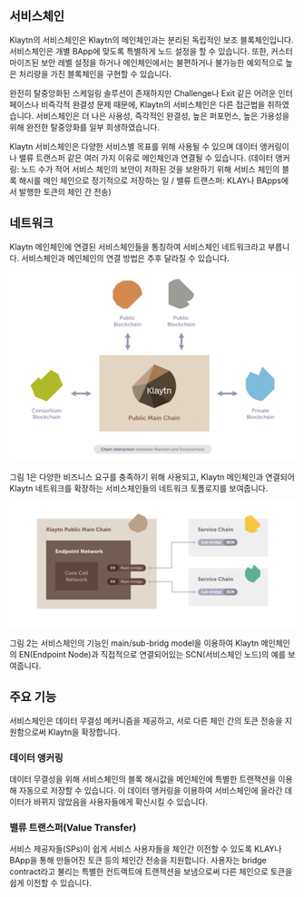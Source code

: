 ## 서비스체인
Klaytn의 서비스체인은 Klaytn의 메인체인과는 분리된 독립적인 보조 블록체인입니다. 서비스체인은 개별 BApp에 맞도록 특별하게 노드 설정을 할 수 있습니다. 또한, 커스터마이즈된 보안 레벨 설정을 하거나 메인체인에서는 불편하거나 불가능한 예외적으로 높은 처리량을 가진 블록체인을 구현할 수 있습니다.

완전히 탈중앙화된 스케일링 솔루션이 존재하지만 Challenge나 Exit 같은 어려운 인터페이스나 비즉각적 완결성 문제 때문에, Klaytn의 서비스체인은 다른 접근법을 취하였습니다. 서비스체인은 더 나은 사용성, 즉각적인 완결성, 높은 퍼포먼스, 높은 가용성을 위해 완전한 탈중앙화를 일부 희생하였습니다.

Klaytn 서비스체인은 다양한 서비스별 목표를 위해 사용될 수 있으며 데이터 앵커링이나 밸류 트랜스퍼 같은 여러 가지 이유로 메인체인과 연결될 수 있습니다. (데이터 앵커링: 노드 수가 적어 서비스 체인의 보안이 저하된 것을 보완하기 위해 서비스 체인의 블록 해시를 메인 체인으로 정기적으로 저장하는 일 / 밸류 트랜스퍼: KLAY나 BApps에서 발행한 토큰의 체인 간 전송)

## 네트워크
Klaytn 메인체인에 연결된 서비스체인들을 통칭하여 서비스체인 네트워크라고 부릅니다. 서비스체인과 메인체인의 연결 방법은 추후 달라질 수 있습니다.

![그림 1. Klaytn 메인체인과 서비스체인](images/mainchain_servicechain.png)

그림 1은 다양한 비즈니스 요구를 충족하기 위해 사용되고, Klaytn 메인체인과 연결되어 Klaytn 네트워크를 확장하는 서비스체인들의 네트워크 토폴로지를 보여줍니다.

![그림 2. Main/Sub-Bridge Model을 이용해 연결된 메인체인과 서비스체인](images/sc_connection.png)

그림 2는 서비스체인의 기능인 main/sub-bridg model을 이용하여 Klaytn 메인체인의 EN(Endpoint Node)과 직접적으로 연결되어있는 SCN(서비스체인 노드)의 예를 보여줍니다.

## 주요 기능
서비스체인은 데이터 무결성 메커니즘을 제공하고, 서로 다른 체인 간의 토큰 전송을 지원함으로써 Klaytn을 확장합니다.

### 데이터 앵커링
데이터 무결성을 위해 서비스체인의 블록 해시값을 메인체인에 특별한 트랜잭션을 이용해 자동으로 저장할 수 있습니다. 이 데이터 앵커링을 이용하여 서비스체인에 올라간 데이터가 바뀌지 않았음을 사용자들에게 확신시킬 수 있습니다.

### 밸류 트랜스퍼(Value Transfer)
서비스 제공자들(SPs)이 쉽게 서비스 사용자들을 체인간 이전할 수 있도록 KLAY나 BApp을 통해 만들어진 토큰 등의 체인간 전송을 지원합니다. 사용자는 bridge contract라고 불리는 특별한 컨트랙트에 트랜잭션을 보냄으로써 다른 체인으로 토큰을 쉽게 이전할 수 있습니다.

